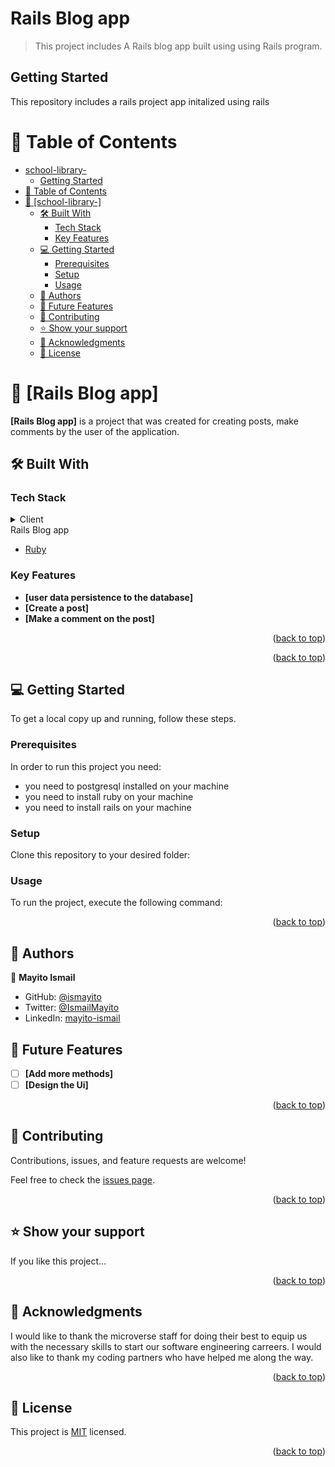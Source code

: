 # Rails Blog app

> This project includes A Rails blog app built using   using Rails program.

## Getting Started

This repository includes a rails project app initalized using rails

<a name="readme-top"></a>

# 📗 Table of Contents

- [school-library-](#school-library-)
  - [Getting Started](#getting-started)
- [📗 Table of Contents](#-table-of-contents)
- [📖 \[school-library-\] ](#-school-library--)
  - [🛠 Built With ](#-built-with-)
    - [Tech Stack ](#tech-stack-)
    - [Key Features ](#key-features-)
  - [💻 Getting Started ](#-getting-started-)
    - [Prerequisites](#prerequisites)
    - [Setup](#setup)
    - [Usage](#usage)
  - [👥 Authors ](#-authors-)
  - [🔭 Future Features ](#-future-features-)
  - [🤝 Contributing ](#-contributing-)
  - [⭐️ Show your support ](#️-show-your-support-)
  - [🙏 Acknowledgments ](#-acknowledgments-)
  - [📝 License ](#-license-)

<!-- PROJECT DESCRIPTION -->

# 📖 [Rails Blog app] <a name="about-project"></a>

**[Rails Blog app]** is a project that was created for creating posts, make comments by the user of the application.

## 🛠 Built With <a name="built-with"></a>

### Tech Stack <a name="tech-stack"></a>

<details>
  <summary>Client</summary>
  <ul></ul>
    <li><a href="https://www.ruby-lang.org/en/">Ruby</a></li>
  </ul>
</details>

<summary>Rails Blog app</summary>
  <ul>
    <li><a href="https://www.ruby-lang.org/en/">Ruby</a></li>
  </ul>
</details>

<!-- Features -->

### Key Features <a name="key-features"></a>

- **[user data persistence to the database]**
- **[Create a post]**
- **[Make a comment on the post]**


<p align="right">(<a href="#readme-top">back to top</a>)</p>

<p align="right">(<a href="#readme-top">back to top</a>)</p>

<!-- GETTING STARTED -->

## 💻 Getting Started <a name="getting-started"></a>

To get a local copy up and running, follow these steps.

### Prerequisites

In order to run this project you need:
- you need to postgresql installed on your machine
- you need to install ruby on your machine
- you need to install rails on your machine


### Setup

Clone this repository to your desired folder:

<!--
Example commands:

```sh
  cd my-folder
  git clone https://github.com/ismayito/Rails-blog-app.git
```
--->

### Usage

To run the project, execute the following command:

<!--
Example command:

```sh
  cd Rails-blog-app;
```
--->

<p align="right">(<a href="#readme-top">back to top</a>)</p>

<!-- AUTHORS -->

## 👥 Authors <a name="authors"></a>

👤 **Mayito Ismail**

- GitHub: [@ismayito](https://github.com/ismayito)
- Twitter: [@IsmailMayito](https://twitter.com/IsmailMayito)
- LinkedIn: [mayito-ismail](https://www.linkedin.com/in/mayito-ismail-2b0067178/)

<!-- FUTURE FEATURES -->

## 🔭 Future Features <a name="future-features"></a>

- [ ] **[Add more methods]**
- [ ] **[Design the Ui]**
<p align="right">(<a href="#readme-top">back to top</a>)</p>

<!-- CONTRIBUTING -->

## 🤝 Contributing <a name="contributing"></a>

Contributions, issues, and feature requests are welcome!

Feel free to check the [issues page](../../issues/).

<p align="right">(<a href="#readme-top">back to top</a>)</p>

<!-- SUPPORT -->

## ⭐️ Show your support <a name="support"></a>

If you like this project...

<p align="right">(<a href="#readme-top">back to top</a>)</p>

<!-- ACKNOWLEDGEMENTS -->

## 🙏 Acknowledgments <a name="acknowledgements"></a>

I would like to thank the microverse staff for doing their best to equip us with the necessary skills to start our software engineering carreers. I would also like to thank my coding partners who have helped me along the way.

<p align="right">(<a href="#readme-top">back to top</a>)</p>

<!-- LICENSE -->

## 📝 License <a name="license"></a>

This project is [MIT](./MIT.md) licensed.


<p align="right">(<a href="#readme-top">back to top</a>)</p>
